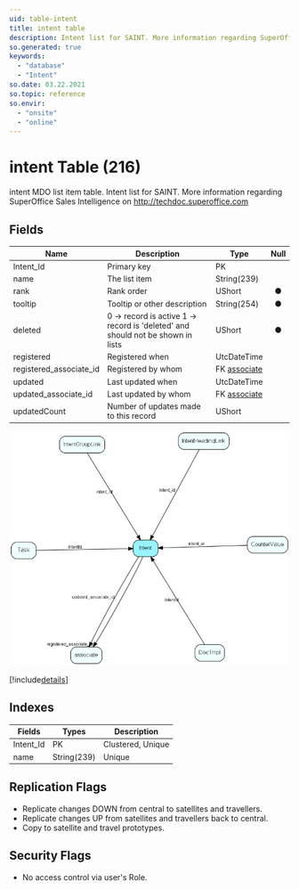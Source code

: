 ```yaml
---
uid: table-intent
title: intent table
description: Intent list for SAINT. More information regarding SuperOffice Sales Intelligence on http://techdoc.superoffice.com 
so.generated: true
keywords:
  - "database"
  - "Intent"
so.date: 03.22.2021
so.topic: reference
so.envir:
  - "onsite"
  - "online"
---
```


# intent Table (216)

intent MDO list item table.
Intent list for SAINT. More information regarding SuperOffice Sales Intelligence on http://techdoc.superoffice.com 

## Fields

| Name | Description | Type | Null |
|------|-------------|------|:----:|
|Intent\_Id|Primary key|PK| |
|name|The list item|String(239)| |
|rank|Rank order|UShort|&#x25CF;|
|tooltip|Tooltip or other description|String(254)|&#x25CF;|
|deleted|0 -&gt; record is active 1 -&gt; record is &apos;deleted&apos; and should not be shown in lists|UShort|&#x25CF;|
|registered|Registered when|UtcDateTime| |
|registered\_associate\_id|Registered by whom|FK [associate](associate.md)| |
|updated|Last updated when|UtcDateTime| |
|updated\_associate\_id|Last updated by whom|FK [associate](associate.md)| |
|updatedCount|Number of updates made to this record|UShort| |


![Intent table relationship diagram](./media/Intent.png)

[!include[details](./includes/Intent.md)]

## Indexes

| Fields | Types | Description |
|--------|-------|-------------|
|Intent\_Id |PK |Clustered, Unique |
|name |String(239) |Unique |

## Replication Flags

* Replicate changes DOWN from central to satellites and travellers.
* Replicate changes UP from satellites and travellers back to central.
* Copy to satellite and travel prototypes.

## Security Flags

* No access control via user's Role.

